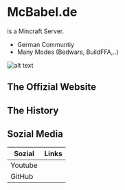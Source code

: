 # McBabel.de
is a Mincraft Server.

- German Communtiy
- Many Modes (Bedwars, BuildFFA,..)


![alt text](https://images.cgames.de/images/gamestar/4/minecraft_6075336.jpg)
## The Offizial Website


## The History 


## Sozial Media

| Sozial | Links |
| ------ | ------ |
| Youtube|  |
| GitHub |  |

